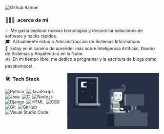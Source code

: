 ![Github Banner](https://raw.githubusercontent.com/luisdgil/luisdgil/refs/heads/main/Azul%20Negro%20Pintura%20Abstracta%20Oscuro%20Minimalista%20Interfaz%20de%20Usuario%20Fondo%20de%20Pantalla%20para%20Tel%C3%A9fono%20(3).png)


<!-- ## 👋 &nbsp;Hola que tal  soy Luis -->

### 👨🏻‍💻 &nbsp;acerca de mi 

💡 &nbsp;Me gusta explorar nuevas tecnologías y desarrollar soluciones de software y hacks rápidos.\
🎓 &nbsp;Actualmente estudio Administraccion de Sistemas Informaticos \
🌱 &nbsp;Estoy en el camino de aprender más sobre Inteligencia Artificial, Diseño de Sistemas y Arquitectura en la Nube.\
✍️ &nbsp;En mi tiempo libre, me dedico a programar y la escritura de blogs como pasatiempos\

<img alt="Night Coding" src="https://raw.githubusercontent.com/AVS1508/AVS1508/master/assets/Night-Coding.gif" align="right"/>


### 🛠 &nbsp;Tech Stack


![Python](https://img.shields.io/badge/-Python-05122A?style=flat&logo=python)&nbsp;
![JavaScript](https://img.shields.io/badge/-JavaScript-05122A?style=flat&logo=javascript)&nbsp;
![Java](https://img.shields.io/badge/-Java-05122A?style=flat&logo=Java&logoColor=FFA518)&nbsp;
![C](https://img.shields.io/badge/-C-05122A?style=flat&logo=C&logoColor=A8B9CC)&nbsp;
![Node.js](https://img.shields.io/badge/-Node.js-05122A?style=flat&logo=node.js)&nbsp;
![Django](https://img.shields.io/badge/-Django-05122A?style=flat&logo=django&logoColor=092E20)&nbsp;
![HTML](https://img.shields.io/badge/-HTML-05122A?style=flat&logo=HTML5)&nbsp;
![CSS](https://img.shields.io/badge/-CSS-05122A?style=flat&logo=CSS3&logoColor=1572B6)&nbsp;
![Git](https://img.shields.io/badge/-Git-05122A?style=flat&logo=git)&nbsp;
![GitHub](https://img.shields.io/badge/-GitHub-05122A?style=flat&logo=github)&nbsp;
![Visual Studio Code](https://img.shields.io/badge/-Visual%20Studio%20Code-05122A?style=flat&logo=visual-studio-code&logoColor=007ACC)&nbsp;

